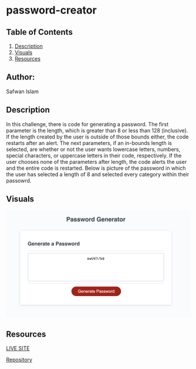 # password-creator

## Table of Contents 
1. [Description](#description)
2. [Visuals](#visuals)
3. [Resources](#resources)

## Author:

Safwan Islam

## Description
In this challenge, there is code for generating a password. The first parameter is the length, which is greater than 8 or less than 128 (inclusive). If the length created by the user is outside of those bounds either, the code restarts after an alert. The next parameters, if an in-bounds length is selected, are whether or not the user wants lowercase letters, numbers, special characters, or uppercase letters in their code, respectively. If the user chooses none of the parameters after length, the code alerts the user and the entire code is restarted. Below is picture of the password in which the user has selected a length of 8 and selected every category within their passowrd.



## Visuals
![Password](./assets/images/password.png)

## Resources
[LIVE SITE](https://saislam10.github.io/password-creator/)

[Repository](https://github.com/saislam10/password-creator.git)

